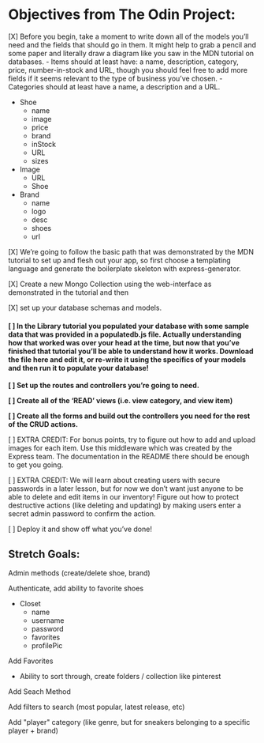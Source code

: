 # Objectives from The Odin Project:

[X] Before you begin, take a moment to write down all of the models you’ll need and the fields that should go in them. It might help to grab a pencil and some paper and literally draw a diagram like you saw in the MDN tutorial on databases. - Items should at least have: a name, description, category, price, number-in-stock and URL, though you should feel free to add more fields if it seems relevant to the type of business you’ve chosen. - Categories should at least have a name, a description and a URL.

- Shoe
  - name
  - image
  - price
  - brand
  - inStock
  - URL
  - sizes
- Image
  - URL
  - Shoe
- Brand
  - name
  - logo
  - desc
  - shoes
  - url



[X] We’re going to follow the basic path that was demonstrated by the MDN tutorial to set up and flesh out your app, so first choose a templating language and generate the boilerplate skeleton with express-generator.

[X] Create a new Mongo Collection using the web-interface as demonstrated in the tutorial and then 

[X] set up your database schemas and models.

#### [ ] In the Library tutorial you populated your database with some sample data that was provided in a populatedb.js file. Actually understanding how that worked was over your head at the time, but now that you’ve finished that tutorial you’ll be able to understand how it works. Download the file here and edit it, or re-write it using the specifics of your models and then run it to populate your database!

**[ ] Set up the routes and controllers you’re going to need.**

**[ ] Create all of the ‘READ’ views (i.e. view category, and view item)**

**[ ] Create all the forms and build out the controllers you need for the rest of the CRUD actions.**

[ ] EXTRA CREDIT: For bonus points, try to figure out how to add and upload images for each item. Use this middleware which was created by the Express team. The documentation in the README there should be enough to get you going.

[ ] EXTRA CREDIT: We will learn about creating users with secure passwords in a later lesson, but for now we don’t want just anyone to be able to delete and edit items in our inventory! Figure out how to protect destructive actions (like deleting and updating) by making users enter a secret admin password to confirm the action.

[ ] Deploy it and show off what you’ve done!

## Stretch Goals:

Admin methods (create/delete shoe, brand)

Authenticate, add ability to favorite shoes
- Closet
  - name
  - username
  - password
  - favorites
  - profilePic

Add Favorites
- Ability to sort through, create folders / collection like pinterest

Add Seach Method

Add filters to search (most popular, latest release, etc)

Add "player" category (like genre, but for sneakers belonging to a specific player + brand)


